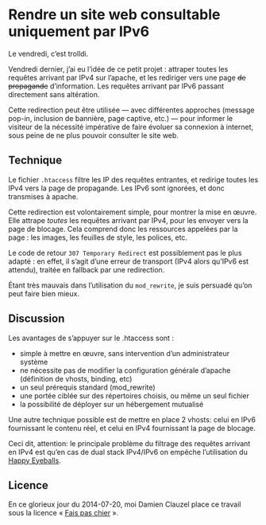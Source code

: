 Rendre un site web consultable uniquement par IPv6
==================================================

Le vendredi, c’est trolldi.

Vendredi dernier, j’ai eu l’idée de ce petit projet : attraper toutes les requêtes arrivant par IPv4 sur l’apache, et les rediriger vers une page ~~de propagande~~ d’information. Les requêtes arrivant par IPv6 passant directement sans altération.

Cette redirection peut être utilisée — avec différentes approches (message pop-in, inclusion de bannière, page captive, etc.) — pour informer le visiteur de la nécessité impérative de faire évoluer sa connexion à internet, sous peine de ne plus pouvoir consulter le site web.

Technique
---------

Le fichier `.htaccess` filtre les IP des requêtes entrantes, et redirige toutes les IPv4 vers la page de propagande. Les IPv6 sont ignorées, et donc transmises à apache.

Cette redirection est volontairement simple, pour montrer la mise en œuvre. Elle attrape *toutes* les requêtes arrivant par IPv4, pour les envoyer vers la page de blocage. Cela comprend donc les ressources appelées par la page : les images, les feuilles de style, les polices, etc.

Le code de retour `307 Temporary Redirect` est possiblement pas le plus adapté : en effet, il s’agit d’une erreur de transport (IPv4 alors qu’IPv6 est attendu), traitée en fallback par une redirection.

Étant très mauvais dans l’utilisation du `mod_rewrite`, je suis persuadé qu’on peut faire bien mieux.

Discussion
----------

Les avantages de s’appuyer sur le .htaccess sont :

* simple à mettre en œuvre, sans intervention d’un administrateur système
* ne nécessite pas de modifier la configuration générale d’apache (définition de vhosts, binding, etc)
* un seul prérequis standard (mod_rewrite)
* une portée ciblée sur des répertoires choisis, ou même un seul fichier
* la possibilité de déployer sur un hébergement mutualisé

Une autre technique possible est de mettre en place 2 vhosts: celui en IPv6 fournissant le contenu réel, et celui en IPv4 fournissant la page de blocage.

Ceci dit, attention: le principale problème du filtrage des requêtes arrivant en IPv4 est qu’en cas de dual stack IPv4/IPv6 on empêche l’utilisation du [Happy Eyeballs](https://en.wikipedia.org/wiki/Happy_Eyeballs).

Licence
-------

En ce glorieux jour du 2014-07-20, moi Damien Clauzel place ce travail sous la licence « [Fais pas chier](https://clauzel.eu/FPC/) ».
